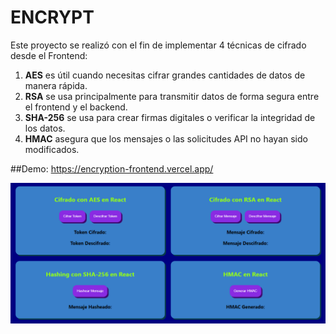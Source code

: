 # ENCRYPT

Este proyecto se realizó con el fin de implementar 4 técnicas de cifrado desde el Frontend:

1. **AES** es útil cuando necesitas cifrar grandes cantidades de datos de manera rápida.
2. **RSA** se usa principalmente para transmitir datos de forma segura entre el frontend y el backend.
3. **SHA-256** se usa para crear firmas digitales o verificar la integridad de los datos.
4. **HMAC** asegura que los mensajes o las solicitudes API no hayan sido modificados.

##Demo: 
https://encryption-frontend.vercel.app/

![Screenshot de la app](image.png)